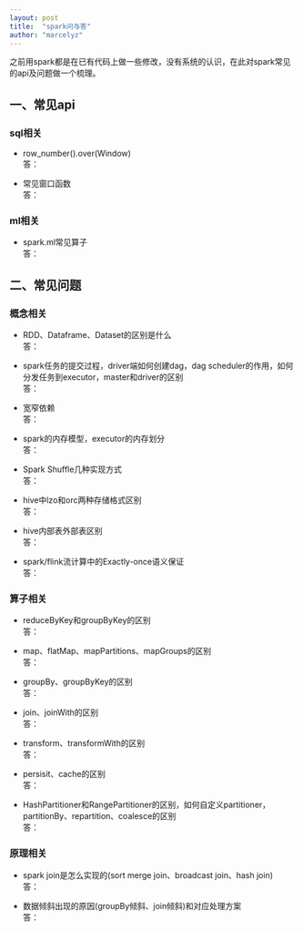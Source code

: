 ```yaml
---
layout: post
title:  "spark问与答"
author: "marcelyz"
---
```


之前用spark都是在已有代码上做一些修改，没有系统的认识，在此对spark常见的api及问题做一个梳理。

## 一、常见api
### sql相关
- row_number().over(Window)<br/>
答：

- 常见窗口函数<br/>
答：

### ml相关
- spark.ml常见算子<br/>
答：

## 二、常见问题
### 概念相关
- RDD、Dataframe、Dataset的区别是什么<br/>
答：

- spark任务的提交过程，driver端如何创建dag，dag scheduler的作用，如何分发任务到executor，master和driver的区别<br/>
答：

- 宽窄依赖<br/>
答：

- spark的内存模型，executor的内存划分<br/>
答：

- Spark Shuffle几种实现方式<br/>
答：

- hive中lzo和orc两种存储格式区别<br/>
答：

- hive内部表外部表区别<br/>
答：

- spark/flink流计算中的Exactly-once语义保证<br/>
答：


### 算子相关
- reduceByKey和groupByKey的区别<br/>
答：

- map、flatMap、mapPartitions、mapGroups的区别<br/>
答：

- groupBy、groupByKey的区别<br/>
答：

- join、joinWith的区别<br/>
答：

- transform、transformWith的区别<br/>
答：

- persisit、cache的区别<br/>
答：

- HashPartitioner和RangePartitioner的区别，如何自定义partitioner，partitionBy、repartition、coalesce的区别<br/>
答：


### 原理相关
- spark join是怎么实现的(sort merge join、broadcast join、hash join)<br/>
答：

- 数据倾斜出现的原因(groupBy倾斜、join倾斜)和对应处理方案<br/>
答：

